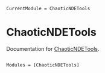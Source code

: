 ```@meta
CurrentModule = ChaoticNDETools
```

# ChaoticNDETools

Documentation for [ChaoticNDETools](https://github.com/maximilian-gelbrecht/ChaoticNDETools.jl).

```@index
```

```@autodocs
Modules = [ChaoticNDETools]
```
